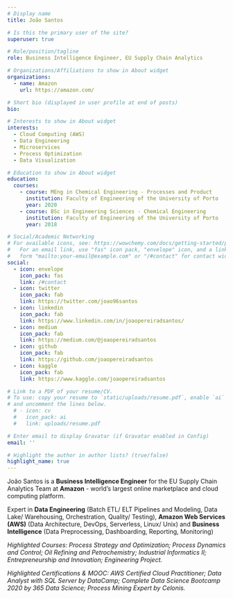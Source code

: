 ```yaml
---
# Display name
title: João Santos

# Is this the primary user of the site?
superuser: true

# Role/position/tagline
role: Business Intelligence Engineer, EU Supply Chain Analytics

# Organizations/Affiliations to show in About widget
organizations:
  - name: Amazon
    url: https://amazon.com/

# Short bio (displayed in user profile at end of posts)
bio: 

# Interests to show in About widget
interests:
  - Cloud Computing (AWS)
  - Data Engineering
  - Microservices
  - Process Optimization
  - Data Visualization

# Education to show in About widget
education:
  courses:
    - course: MEng in Chemical Engineering - Processes and Product
      institution: Faculty of Engineering of the University of Porto
      year: 2020
    - course: BSc in Engineering Sciences - Chemical Engineering
      institution: Faculty of Engineering of the University of Porto
      year: 2018

# Social/Academic Networking
# For available icons, see: https://wowchemy.com/docs/getting-started/page-builder/#icons
#   For an email link, use "fas" icon pack, "envelope" icon, and a link in the
#   form "mailto:your-email@example.com" or "/#contact" for contact widget.
social:
  - icon: envelope
    icon_pack: fas
    link: /#contact
  - icon: twitter
    icon_pack: fab
    link: https://twitter.com/joao96santos
  - icon: linkedin
    icon_pack: fab
    link: https://www.linkedin.com/in/joaopereiradsantos/
  - icon: medium
    icon_pack: fab
    link: https://medium.com/@joaopereiradsantos
  - icon: github
    icon_pack: fab
    link: https://github.com/joaopereiradsantos
  - icon: kaggle
    icon_pack: fab
    link: https://www.kaggle.com/joaopereiradsantos

# Link to a PDF of your resume/CV.
# To use: copy your resume to `static/uploads/resume.pdf`, enable `ai` icons in `params.toml`,
# and uncomment the lines below.
  # - icon: cv
  #   icon_pack: ai
  #   link: uploads/resume.pdf

# Enter email to display Gravatar (if Gravatar enabled in Config)
email: ''

# Highlight the author in author lists? (true/false)
highlight_name: true
---
```


João Santos is a **Business Intelligence Engineer** for the EU Supply Chain Analytics Team at **Amazon** - world’s largest online marketplace and cloud computing platform.

Expert in **Data Engineering** (Batch ETL/ ELT Pipelines and Modeling, Data Lake/ Warehousing, Orchestration, Quality/ Testing), **Amazon Web Services (AWS)** (Data Architecture, DevOps, Serverless, Linux/ Unix) and **Business Intelligence** (Data Preprocessing, Dashboarding, Reporting, Monitoring)

_Highlighted Courses: Process Strategy and Optimization; Process Dynamics and Control; Oil Refining and Petrochemistry; Industrial Informatics II; Entrepreneurship and Innovation; Engineering Project._

_Highlighted Certifications &  MOOC: AWS Certified Cloud Practitioner; Data Analyst with SQL Server by DataCamp; Complete Data Science Bootcamp 2020 by 365 Data Science; Process Mining Expert by Celonis._


<!-- {{< icon name="download" pack="fas" >}} Download my {{< staticref "static/uploads/resume.pdf" "newtab" >}}resumé{{< /staticref >}}. -->

